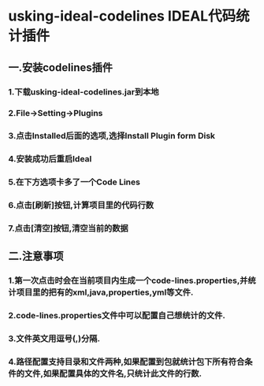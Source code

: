 # usking-ideal-codelines IDEAL代码统计插件

## 一.安装codelines插件
### 1.下载usking-ideal-codelines.jar到本地
### 2.File->Setting->Plugins
### 3.点击Installed后面的选项,选择Install Plugin form Disk
### 4.安装成功后重启Ideal
### 5.在下方选项卡多了一个Code Lines
### 6.点击[刷新]按钮,计算项目里的代码行数
### 7.点击[清空]按钮,清空当前的数据

## 二.注意事项
### 1.第一次点击时会在当前项目内生成一个code-lines.properties,并统计项目里的把有的xml,java,properties,yml等文件.
### 2.code-lines.properties文件中可以配置自己想统计的文件.
### 3.文件英文用逗号(,)分隔.
### 4.路径配置支持目录和文件两种,如果配置到包就统计包下所有符合条件的文件,如果配置具体的文件名,只统计此文件的行数.


